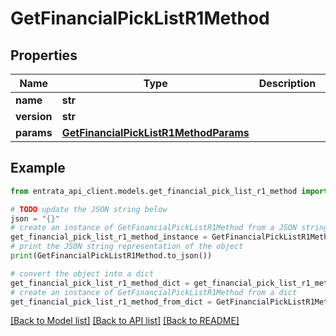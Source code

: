 # GetFinancialPickListR1Method


## Properties

Name | Type | Description | Notes
------------ | ------------- | ------------- | -------------
**name** | **str** |  | 
**version** | **str** |  | [optional] 
**params** | [**GetFinancialPickListR1MethodParams**](GetFinancialPickListR1MethodParams.md) |  | [optional] 

## Example

```python
from entrata_api_client.models.get_financial_pick_list_r1_method import GetFinancialPickListR1Method

# TODO update the JSON string below
json = "{}"
# create an instance of GetFinancialPickListR1Method from a JSON string
get_financial_pick_list_r1_method_instance = GetFinancialPickListR1Method.from_json(json)
# print the JSON string representation of the object
print(GetFinancialPickListR1Method.to_json())

# convert the object into a dict
get_financial_pick_list_r1_method_dict = get_financial_pick_list_r1_method_instance.to_dict()
# create an instance of GetFinancialPickListR1Method from a dict
get_financial_pick_list_r1_method_from_dict = GetFinancialPickListR1Method.from_dict(get_financial_pick_list_r1_method_dict)
```
[[Back to Model list]](../README.md#documentation-for-models) [[Back to API list]](../README.md#documentation-for-api-endpoints) [[Back to README]](../README.md)


